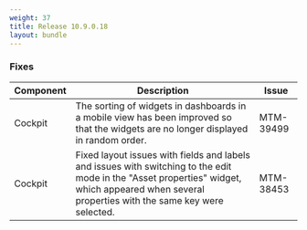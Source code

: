 ```yaml
---
weight: 37
title: Release 10.9.0.18
layout: bundle
---
```


<!--10.9.0.13 - 10.9.0.18 -->

### Fixes

<div><table ><colgroup>
<col style="width: 15%;"><col style="width: 70%;"><col style="width: 15%;"></colgroup>
<thead><tr>
<th>
Component</th>
<th>
Description</th>
<th>
Issue</th>
</tr>
</thead><tbody>

<tr>
<td>
Cockpit</td>
<td > The sorting of widgets in dashboards in a mobile view has been improved so that the widgets are no longer displayed in random order.</td>
<td>
MTM-39499</td>
</tr>

<tr>
<td>
Cockpit</td>
<td > Fixed layout issues with fields and labels and issues with switching to the edit mode in the "Asset properties" widget, which appeared when several properties with the same key were selected.</td>
<td>
MTM-38453</td>
</tr>

</tbody></table></div>
